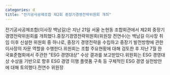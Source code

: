 ```yaml
---
categories: d
title: "전기공사공제조합 제2회 중장기경영전략위원회 개최"
---
```

전기공사공제조합(이사장 백남길)은 지난 21일 서울 논현동 조합회관에서 제2회 중장기경영전략위원회를 개최했다.중장기경영전략위원회(위원장 전연수)는 백남길 이사장 취임 이후 신설한 위원회 중 하나로, 중장기 경영전략을 수립하고 중장기 발전방향에 관한 이사장의 자문 역할을 수행한다.위원회는 조합 주요현황에 대해 검토한 후 지난 7월 한국표준협회에서 주관한 "ESG 경영대상" 수상 결과를 보고받았다.위원회는 ESG 경영대상 수상을 기반으로 향후 ESG 경영 이행 플랫폼 구축 등 구체적인 ESG 경영 실천방안에 대해 토의했다.전연수 위원장